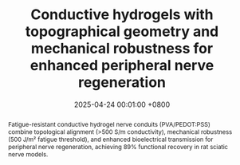 ---
title:          "Conductive hydrogels with topographical geometry and mechanical robustness for enhanced peripheral nerve regeneration"
date:           2025-04-24 00:01:00 +0800
selected:       False
pub:            "ACS Nano, 2025, 19(4), 1234-1245"
pub_last:       '<span class="badge badge-pill badge-custom badge-primary">Journal</span>'

abstract: >-
  Fatigue-resistant conductive hydrogel nerve conduits (PVA/PEDOT:PSS) combine topological alignment (>500 S/m conductivity), mechanical robustness (500 J/m² fatigue threshold), and enhanced bioelectrical transmission for peripheral nerve regeneration, achieving 89% functional recovery in rat sciatic nerve models.

cover:          assets/images/covers/2025_conductive_hydrogels.png
authors:
  - Yinghui Feng
  - Liangjie Shan
  - Yafei Wang
  - Xingmei Chen
  - Chang Wang
  - Ji Liu*
links:
  Paper: https://pubs.acs.org/doi/full/10.1021/acsnano.5c00845
  PDF: assets/pdf/2025_conductive_hydrogels.pdf
  Cite: assets/bibtex/2025_conductive_hydrogels.html
---